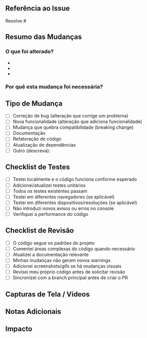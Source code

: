 ## Referência ao Issue
<!-- Referencie o issue relacionado usando #número_do_issue -->
Resolve #

## Resumo das Mudanças
<!-- Descreva de forma clara e concisa as mudanças realizadas neste PR -->

### O que foi alterado?
- 
- 
- 

### Por quê esta mudança foi necessária?
<!-- Explique a motivação por trás desta mudança -->


## Tipo de Mudança
<!-- Marque com [x] o tipo de mudança -->
- [ ] Correção de bug (alteração que corrige um problema)
- [ ] Nova funcionalidade (alteração que adiciona funcionalidade)
- [ ] Mudança que quebra compatibilidade (breaking change)
- [ ] Documentação
- [ ] Refatoração de código
- [ ] Atualização de dependências
- [ ] Outro (descreva):

## Checklist de Testes
<!-- Marque com [x] os testes realizados -->
- [ ] Testei localmente e o código funciona conforme esperado
- [ ] Adicionei/atualizei testes unitários
- [ ] Todos os testes existentes passam
- [ ] Testei em diferentes navegadores (se aplicável)
- [ ] Testei em diferentes dispositivos/resoluções (se aplicável)
- [ ] Não introduzi novos avisos ou erros no console
- [ ] Verifiquei a performance do código

## Checklist de Revisão
<!-- Marque com [x] os itens verificados antes de solicitar revisão -->
- [ ] O código segue os padrões do projeto
- [ ] Comentei áreas complexas do código quando necessário
- [ ] Atualizei a documentação relevante
- [ ] Minhas mudanças não geram novos warnings
- [ ] Adicionei screenshots/gifs se há mudanças visuais
- [ ] Revisei meu próprio código antes de solicitar revisão
- [ ] Sincronizei com a branch principal antes de criar o PR

## Capturas de Tela / Vídeos
<!-- Adicione capturas de tela ou vídeos se as mudanças afetam a interface -->

## Notas Adicionais
<!-- Qualquer informação adicional que possa ajudar os revisores -->

## Impacto
<!-- Descreva o impacto desta mudança nos usuários ou no sistema -->
